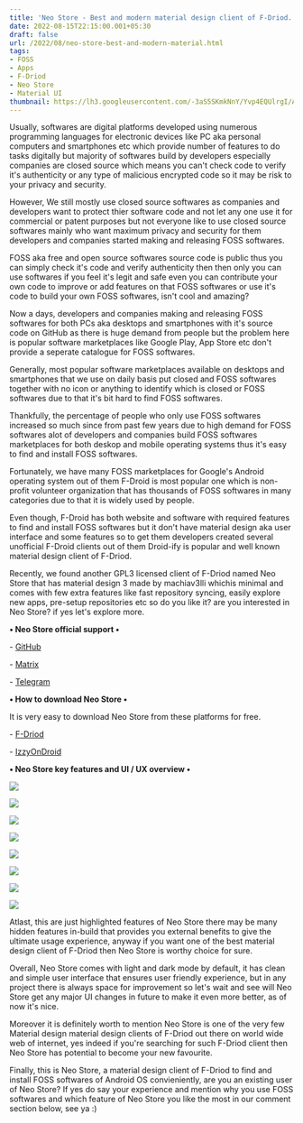 ```yaml
---
title: 'Neo Store - Best and modern material design client of F-Driod.'
date: 2022-08-15T22:15:00.001+05:30
draft: false
url: /2022/08/neo-store-best-and-modern-material.html
tags: 
- FOSS
- Apps
- F-Driod
- Neo Store
- Material UI
thumbnail: https://lh3.googleusercontent.com/-3aS5SKmkNnY/Yvp4EQUlrgI/AAAAAAAANH8/GjbrYxBdz-Arwo6mSvrwc99RNIHlGNa1gCNcBGAsYHQ/s1600/1660581901575525-0.png
---
```


  

  

  

Usually, softwares are digital platforms developed using numerous programming languages for electronic devices like PC aka personal computers and smartphones etc which provide number of features to do tasks digitally but majority of softwares build by developers especially companies are closed source which means you can't check code to verify it's authenticity or any type of malicious encrypted code so it may be risk to your privacy and security.

  

However, We still mostly use closed source softwares as companies and developers want to protect thier software code and not let any one use it for commercial or patent purposes but not everyone like to use closed source softwares mainly who want maximum privacy and security for them developers and companies started making and releasing FOSS softwares.  

  

FOSS aka free and open source softwares source code is public thus you can simply check it's code and verify authenticity then then only you can use softwares if you feel it's legit and safe even you can contribute your own code to improve or add features on that FOSS softwares or use it's code to build your own FOSS softwares, isn't cool and amazing?

  

Now a days, developers and companies making and releasing FOSS softwares for both PCs aka desktops and smartphones with it's source code on GitHub as there is huge demand from people but the problem here is popular software marketplaces like Google Play, App Store etc don't provide a seperate catalogue for FOSS softwares.

  

Generally, most popular software marketplaces available on desktops and smartphones that we use on daily basis put closed and FOSS softwares together with no icon or anything to identify which is closed or FOSS softwares due to that it's bit hard to find FOSS softwares.

  

Thankfully, the percentage of people who only use FOSS softwares increased so much since from past few years due to high demand for FOSS softwares alot of developers and companies build FOSS softwares marketplaces for both deskop and mobile operating systems thus it's easy to find and install FOSS softwares.

  

Fortunately, we have many FOSS marketplaces for Google's Android operating system out of them F-Droid is most popular one which is non-profit volunteer organization that has thousands of FOSS softwares in many categories due to that it is widely used by people.

  

Even though, F-Droid has both website and software with required features to find and install FOSS softwares but it don't have material design aka user interface and some features so to get them developers created several unofficial F-Droid clients out of them Droid-ify is popular and well known material design client of F-Driod.

  

Recently, we found another GPL3 licensed client of F-Driod named Neo Store that has material design 3 made by machiav3lli whichis minimal and comes with few extra features like fast repository syncing, easily explore new apps, pre-setup repositories etc so do you like it? are you interested in Neo Store? if yes let's explore more.

  

**• Neo Store official support •**

\- [GitHub](https://github.com/NeoApplications/Neo-Store)

\- [Matrix](https://matrix.to/#/#neo-store:matrix.org)

\- [Telegram](https://t.me/neo_android_store)

  

**• How to download Neo Store •**

It is very easy to download Neo Store from these platforms for free.

  

\- [F-Driod](https://f-droid.org/packages/com.machiav3lli.fdroid)

\- [IzzyOnDroid](https://android.izzysoft.de/repo/apk/com.machiav3lli.fdroid)

  

**• Neo Store key features and UI / UX overview •**

 **![](https://lh3.googleusercontent.com/-LAVodWulQHs/Yvp4DroFzcI/AAAAAAAANH4/bTdDEO8XgCcM0hJoZhauTbB4gGFV9nd-ACNcBGAsYHQ/s1600/1660581898194754-1.png)** 

 **![](https://lh3.googleusercontent.com/-Cx4NAXv1S4k/Yvp4CzDIJ1I/AAAAAAAANH0/nr8Hi2tOXw84tc9rWtmET-xLTtXbegcsQCNcBGAsYHQ/s1600/1660581894828659-2.png)** 

 **![](https://lh3.googleusercontent.com/-tFVKjgJ0Fhk/Yvp4CHfUCqI/AAAAAAAANHw/UWiM0W8ygcInfVuXr3wNxsU-7HY61vCQwCNcBGAsYHQ/s1600/1660581891333602-3.png)** 

 **![](https://lh3.googleusercontent.com/-O-JSiBnwDG4/Yvp4BLzA8kI/AAAAAAAANHs/PCMLQ4F9A-Qu64nZcaYChON3IGtouSaZACNcBGAsYHQ/s1600/1660581886718837-4.png)** 

 **![](https://lh3.googleusercontent.com/-iu9OHhwx-DQ/Yvp3_7YjjKI/AAAAAAAANHo/OaFluMJiACo50h4j-1qjez2vzM-Yqj8ngCNcBGAsYHQ/s1600/1660581883305578-5.png)** 

 **![](https://lh3.googleusercontent.com/-RUr8ywRpTt4/Yvp3_CzPlXI/AAAAAAAANHk/DdWQE-RHThYjp53KqXCGTsDhJKqOlWAXACNcBGAsYHQ/s1600/1660581880249439-6.png)** 

 **![](https://lh3.googleusercontent.com/-bRWUmKklB38/Yvp3-ZSQGwI/AAAAAAAANHg/DiK9ubo0jFgmTL6wVoBeOUJKYGC8LwXtQCNcBGAsYHQ/s1600/1660581877125841-7.png)** 

 **![](https://lh3.googleusercontent.com/-z1ggqXM8MKs/Yvp39idKrtI/AAAAAAAANHc/QlH1s-QatowQkXCA03u00CAxUMmQldxFQCNcBGAsYHQ/s1600/1660581874001440-8.png)** 

Atlast, this are just highlighted features of Neo Store there may be many hidden features in-build that provides you external benefits to give the ultimate usage experience, anyway if you want one of the best material design client of F-Driod then Neo Store is worthy choice for sure.

  

Overall, Neo Store comes with light and dark mode by default, it has clean and simple user interface that ensures user friendly experience, but in any project there is always space for improvement so let's wait and see will Neo Store get any major UI changes in future to make it even more better, as of now it's nice.

  

Moreover it is definitely worth to mention Neo Store is one of the very few Material design material design clients of F-Driod out there on world wide web of internet, yes indeed if you're searching for such F-Driod client then Neo Store has potential to become your new favourite.

  

Finally, this is Neo Store, a material design client of F-Driod to find and install FOSS softwares of Android OS convieniently, are you an existing user of Neo Store? If yes do say your experience and mention why you use FOSS softwares and which feature of Neo Store you like the most in our comment section below, see ya :)